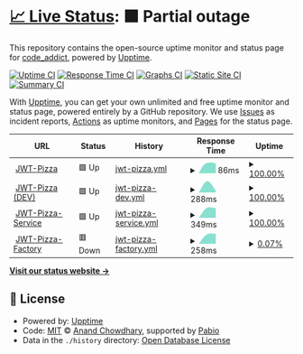 # [📈 Live Status](https://pizza-status.evankchase.click/): <!--live status--> **🟧 Partial outage**

This repository contains the open-source uptime monitor and status page for [code_addict](https://https://pizza-status.evankchase.click/), powered by [Upptime](https://github.com/upptime/upptime).

[![Uptime CI](https://github.com/EthanSuperior/jwt-pizza-status/workflows/Uptime%20CI/badge.svg)](https://github.com/EthanSuperior/jwt-pizza-status/actions?query=workflow%3A%22Uptime+CI%22)
[![Response Time CI](https://github.com/EthanSuperior/jwt-pizza-status/workflows/Response%20Time%20CI/badge.svg)](https://github.com/EthanSuperior/jwt-pizza-status/actions?query=workflow%3A%22Response+Time+CI%22)
[![Graphs CI](https://github.com/EthanSuperior/jwt-pizza-status/workflows/Graphs%20CI/badge.svg)](https://github.com/EthanSuperior/jwt-pizza-status/actions?query=workflow%3A%22Graphs+CI%22)
[![Static Site CI](https://github.com/EthanSuperior/jwt-pizza-status/workflows/Static%20Site%20CI/badge.svg)](https://github.com/EthanSuperior/jwt-pizza-status/actions?query=workflow%3A%22Static+Site+CI%22)
[![Summary CI](https://github.com/EthanSuperior/jwt-pizza-status/workflows/Summary%20CI/badge.svg)](https://github.com/EthanSuperior/jwt-pizza-status/actions?query=workflow%3A%22Summary+CI%22)

With [Upptime](https://upptime.js.org), you can get your own unlimited and free uptime monitor and status page, powered entirely by a GitHub repository. We use [Issues](https://github.com/EthanSuperior/jwt-pizza-status/issues) as incident reports, [Actions](https://github.com/EthanSuperior/jwt-pizza-status/actions) as uptime monitors, and [Pages](https://pizza-status.evankchase.click/) for the status page.

<!--start: status pages-->
<!-- This summary is generated by Upptime (https://github.com/upptime/upptime) -->
<!-- Do not edit this manually, your changes will be overwritten -->
<!-- prettier-ignore -->
| URL | Status | History | Response Time | Uptime |
| --- | ------ | ------- | ------------- | ------ |
| <img alt="" src="https://icons.duckduckgo.com/ip3/pizza.evankchase.click.ico" height="13"> [JWT-Pizza](https://pizza.evankchase.click/) | 🟩 Up | [jwt-pizza.yml](https://github.com/EthanSuperior/jwt-pizza-status/commits/HEAD/history/jwt-pizza.yml) | <details><summary><img alt="Response time graph" src="./graphs/jwt-pizza/response-time-week.png" height="20"> 86ms</summary><br><a href="https://pizza-status.evankchase.click/history/jwt-pizza"><img alt="Response time 86" src="https://img.shields.io/endpoint?url=https%3A%2F%2Fraw.githubusercontent.com%2FEthanSuperior%2Fjwt-pizza-status%2FHEAD%2Fapi%2Fjwt-pizza%2Fresponse-time.json"></a><br><a href="https://pizza-status.evankchase.click/history/jwt-pizza"><img alt="24-hour response time 86" src="https://img.shields.io/endpoint?url=https%3A%2F%2Fraw.githubusercontent.com%2FEthanSuperior%2Fjwt-pizza-status%2FHEAD%2Fapi%2Fjwt-pizza%2Fresponse-time-day.json"></a><br><a href="https://pizza-status.evankchase.click/history/jwt-pizza"><img alt="7-day response time 86" src="https://img.shields.io/endpoint?url=https%3A%2F%2Fraw.githubusercontent.com%2FEthanSuperior%2Fjwt-pizza-status%2FHEAD%2Fapi%2Fjwt-pizza%2Fresponse-time-week.json"></a><br><a href="https://pizza-status.evankchase.click/history/jwt-pizza"><img alt="30-day response time 86" src="https://img.shields.io/endpoint?url=https%3A%2F%2Fraw.githubusercontent.com%2FEthanSuperior%2Fjwt-pizza-status%2FHEAD%2Fapi%2Fjwt-pizza%2Fresponse-time-month.json"></a><br><a href="https://pizza-status.evankchase.click/history/jwt-pizza"><img alt="1-year response time 86" src="https://img.shields.io/endpoint?url=https%3A%2F%2Fraw.githubusercontent.com%2FEthanSuperior%2Fjwt-pizza-status%2FHEAD%2Fapi%2Fjwt-pizza%2Fresponse-time-year.json"></a></details> | <details><summary><a href="https://pizza-status.evankchase.click/history/jwt-pizza">100.00%</a></summary><a href="https://pizza-status.evankchase.click/history/jwt-pizza"><img alt="All-time uptime 100.00%" src="https://img.shields.io/endpoint?url=https%3A%2F%2Fraw.githubusercontent.com%2FEthanSuperior%2Fjwt-pizza-status%2FHEAD%2Fapi%2Fjwt-pizza%2Fuptime.json"></a><br><a href="https://pizza-status.evankchase.click/history/jwt-pizza"><img alt="24-hour uptime 100.00%" src="https://img.shields.io/endpoint?url=https%3A%2F%2Fraw.githubusercontent.com%2FEthanSuperior%2Fjwt-pizza-status%2FHEAD%2Fapi%2Fjwt-pizza%2Fuptime-day.json"></a><br><a href="https://pizza-status.evankchase.click/history/jwt-pizza"><img alt="7-day uptime 100.00%" src="https://img.shields.io/endpoint?url=https%3A%2F%2Fraw.githubusercontent.com%2FEthanSuperior%2Fjwt-pizza-status%2FHEAD%2Fapi%2Fjwt-pizza%2Fuptime-week.json"></a><br><a href="https://pizza-status.evankchase.click/history/jwt-pizza"><img alt="30-day uptime 100.00%" src="https://img.shields.io/endpoint?url=https%3A%2F%2Fraw.githubusercontent.com%2FEthanSuperior%2Fjwt-pizza-status%2FHEAD%2Fapi%2Fjwt-pizza%2Fuptime-month.json"></a><br><a href="https://pizza-status.evankchase.click/history/jwt-pizza"><img alt="1-year uptime 100.00%" src="https://img.shields.io/endpoint?url=https%3A%2F%2Fraw.githubusercontent.com%2FEthanSuperior%2Fjwt-pizza-status%2FHEAD%2Fapi%2Fjwt-pizza%2Fuptime-year.json"></a></details>
| <img alt="" src="https://icons.duckduckgo.com/ip3/stage-pizza.evankchase.click.ico" height="13"> [JWT-Pizza (DEV)](https://stage-pizza.evankchase.click/) | 🟩 Up | [jwt-pizza-dev.yml](https://github.com/EthanSuperior/jwt-pizza-status/commits/HEAD/history/jwt-pizza-dev.yml) | <details><summary><img alt="Response time graph" src="./graphs/jwt-pizza-dev/response-time-week.png" height="20"> 288ms</summary><br><a href="https://pizza-status.evankchase.click/history/jwt-pizza-dev"><img alt="Response time 288" src="https://img.shields.io/endpoint?url=https%3A%2F%2Fraw.githubusercontent.com%2FEthanSuperior%2Fjwt-pizza-status%2FHEAD%2Fapi%2Fjwt-pizza-dev%2Fresponse-time.json"></a><br><a href="https://pizza-status.evankchase.click/history/jwt-pizza-dev"><img alt="24-hour response time 288" src="https://img.shields.io/endpoint?url=https%3A%2F%2Fraw.githubusercontent.com%2FEthanSuperior%2Fjwt-pizza-status%2FHEAD%2Fapi%2Fjwt-pizza-dev%2Fresponse-time-day.json"></a><br><a href="https://pizza-status.evankchase.click/history/jwt-pizza-dev"><img alt="7-day response time 288" src="https://img.shields.io/endpoint?url=https%3A%2F%2Fraw.githubusercontent.com%2FEthanSuperior%2Fjwt-pizza-status%2FHEAD%2Fapi%2Fjwt-pizza-dev%2Fresponse-time-week.json"></a><br><a href="https://pizza-status.evankchase.click/history/jwt-pizza-dev"><img alt="30-day response time 288" src="https://img.shields.io/endpoint?url=https%3A%2F%2Fraw.githubusercontent.com%2FEthanSuperior%2Fjwt-pizza-status%2FHEAD%2Fapi%2Fjwt-pizza-dev%2Fresponse-time-month.json"></a><br><a href="https://pizza-status.evankchase.click/history/jwt-pizza-dev"><img alt="1-year response time 288" src="https://img.shields.io/endpoint?url=https%3A%2F%2Fraw.githubusercontent.com%2FEthanSuperior%2Fjwt-pizza-status%2FHEAD%2Fapi%2Fjwt-pizza-dev%2Fresponse-time-year.json"></a></details> | <details><summary><a href="https://pizza-status.evankchase.click/history/jwt-pizza-dev">100.00%</a></summary><a href="https://pizza-status.evankchase.click/history/jwt-pizza-dev"><img alt="All-time uptime 100.00%" src="https://img.shields.io/endpoint?url=https%3A%2F%2Fraw.githubusercontent.com%2FEthanSuperior%2Fjwt-pizza-status%2FHEAD%2Fapi%2Fjwt-pizza-dev%2Fuptime.json"></a><br><a href="https://pizza-status.evankchase.click/history/jwt-pizza-dev"><img alt="24-hour uptime 100.00%" src="https://img.shields.io/endpoint?url=https%3A%2F%2Fraw.githubusercontent.com%2FEthanSuperior%2Fjwt-pizza-status%2FHEAD%2Fapi%2Fjwt-pizza-dev%2Fuptime-day.json"></a><br><a href="https://pizza-status.evankchase.click/history/jwt-pizza-dev"><img alt="7-day uptime 100.00%" src="https://img.shields.io/endpoint?url=https%3A%2F%2Fraw.githubusercontent.com%2FEthanSuperior%2Fjwt-pizza-status%2FHEAD%2Fapi%2Fjwt-pizza-dev%2Fuptime-week.json"></a><br><a href="https://pizza-status.evankchase.click/history/jwt-pizza-dev"><img alt="30-day uptime 100.00%" src="https://img.shields.io/endpoint?url=https%3A%2F%2Fraw.githubusercontent.com%2FEthanSuperior%2Fjwt-pizza-status%2FHEAD%2Fapi%2Fjwt-pizza-dev%2Fuptime-month.json"></a><br><a href="https://pizza-status.evankchase.click/history/jwt-pizza-dev"><img alt="1-year uptime 100.00%" src="https://img.shields.io/endpoint?url=https%3A%2F%2Fraw.githubusercontent.com%2FEthanSuperior%2Fjwt-pizza-status%2FHEAD%2Fapi%2Fjwt-pizza-dev%2Fuptime-year.json"></a></details>
| <img alt="" src="https://icons.duckduckgo.com/ip3/pizza-service.evankchase.click.ico" height="13"> [JWT-Pizza-Service](https://pizza-service.evankchase.click/) | 🟩 Up | [jwt-pizza-service.yml](https://github.com/EthanSuperior/jwt-pizza-status/commits/HEAD/history/jwt-pizza-service.yml) | <details><summary><img alt="Response time graph" src="./graphs/jwt-pizza-service/response-time-week.png" height="20"> 349ms</summary><br><a href="https://pizza-status.evankchase.click/history/jwt-pizza-service"><img alt="Response time 349" src="https://img.shields.io/endpoint?url=https%3A%2F%2Fraw.githubusercontent.com%2FEthanSuperior%2Fjwt-pizza-status%2FHEAD%2Fapi%2Fjwt-pizza-service%2Fresponse-time.json"></a><br><a href="https://pizza-status.evankchase.click/history/jwt-pizza-service"><img alt="24-hour response time 349" src="https://img.shields.io/endpoint?url=https%3A%2F%2Fraw.githubusercontent.com%2FEthanSuperior%2Fjwt-pizza-status%2FHEAD%2Fapi%2Fjwt-pizza-service%2Fresponse-time-day.json"></a><br><a href="https://pizza-status.evankchase.click/history/jwt-pizza-service"><img alt="7-day response time 349" src="https://img.shields.io/endpoint?url=https%3A%2F%2Fraw.githubusercontent.com%2FEthanSuperior%2Fjwt-pizza-status%2FHEAD%2Fapi%2Fjwt-pizza-service%2Fresponse-time-week.json"></a><br><a href="https://pizza-status.evankchase.click/history/jwt-pizza-service"><img alt="30-day response time 349" src="https://img.shields.io/endpoint?url=https%3A%2F%2Fraw.githubusercontent.com%2FEthanSuperior%2Fjwt-pizza-status%2FHEAD%2Fapi%2Fjwt-pizza-service%2Fresponse-time-month.json"></a><br><a href="https://pizza-status.evankchase.click/history/jwt-pizza-service"><img alt="1-year response time 349" src="https://img.shields.io/endpoint?url=https%3A%2F%2Fraw.githubusercontent.com%2FEthanSuperior%2Fjwt-pizza-status%2FHEAD%2Fapi%2Fjwt-pizza-service%2Fresponse-time-year.json"></a></details> | <details><summary><a href="https://pizza-status.evankchase.click/history/jwt-pizza-service">100.00%</a></summary><a href="https://pizza-status.evankchase.click/history/jwt-pizza-service"><img alt="All-time uptime 100.00%" src="https://img.shields.io/endpoint?url=https%3A%2F%2Fraw.githubusercontent.com%2FEthanSuperior%2Fjwt-pizza-status%2FHEAD%2Fapi%2Fjwt-pizza-service%2Fuptime.json"></a><br><a href="https://pizza-status.evankchase.click/history/jwt-pizza-service"><img alt="24-hour uptime 100.00%" src="https://img.shields.io/endpoint?url=https%3A%2F%2Fraw.githubusercontent.com%2FEthanSuperior%2Fjwt-pizza-status%2FHEAD%2Fapi%2Fjwt-pizza-service%2Fuptime-day.json"></a><br><a href="https://pizza-status.evankchase.click/history/jwt-pizza-service"><img alt="7-day uptime 100.00%" src="https://img.shields.io/endpoint?url=https%3A%2F%2Fraw.githubusercontent.com%2FEthanSuperior%2Fjwt-pizza-status%2FHEAD%2Fapi%2Fjwt-pizza-service%2Fuptime-week.json"></a><br><a href="https://pizza-status.evankchase.click/history/jwt-pizza-service"><img alt="30-day uptime 100.00%" src="https://img.shields.io/endpoint?url=https%3A%2F%2Fraw.githubusercontent.com%2FEthanSuperior%2Fjwt-pizza-status%2FHEAD%2Fapi%2Fjwt-pizza-service%2Fuptime-month.json"></a><br><a href="https://pizza-status.evankchase.click/history/jwt-pizza-service"><img alt="1-year uptime 100.00%" src="https://img.shields.io/endpoint?url=https%3A%2F%2Fraw.githubusercontent.com%2FEthanSuperior%2Fjwt-pizza-status%2FHEAD%2Fapi%2Fjwt-pizza-service%2Fuptime-year.json"></a></details>
| <img alt="" src="https://icons.duckduckgo.com/ip3/pizza-factory.cs329.click.ico" height="13"> [JWT-Pizza-Factory](https://pizza-factory.cs329.click) | 🟥 Down | [jwt-pizza-factory.yml](https://github.com/EthanSuperior/jwt-pizza-status/commits/HEAD/history/jwt-pizza-factory.yml) | <details><summary><img alt="Response time graph" src="./graphs/jwt-pizza-factory/response-time-week.png" height="20"> 258ms</summary><br><a href="https://pizza-status.evankchase.click/history/jwt-pizza-factory"><img alt="Response time 258" src="https://img.shields.io/endpoint?url=https%3A%2F%2Fraw.githubusercontent.com%2FEthanSuperior%2Fjwt-pizza-status%2FHEAD%2Fapi%2Fjwt-pizza-factory%2Fresponse-time.json"></a><br><a href="https://pizza-status.evankchase.click/history/jwt-pizza-factory"><img alt="24-hour response time 258" src="https://img.shields.io/endpoint?url=https%3A%2F%2Fraw.githubusercontent.com%2FEthanSuperior%2Fjwt-pizza-status%2FHEAD%2Fapi%2Fjwt-pizza-factory%2Fresponse-time-day.json"></a><br><a href="https://pizza-status.evankchase.click/history/jwt-pizza-factory"><img alt="7-day response time 258" src="https://img.shields.io/endpoint?url=https%3A%2F%2Fraw.githubusercontent.com%2FEthanSuperior%2Fjwt-pizza-status%2FHEAD%2Fapi%2Fjwt-pizza-factory%2Fresponse-time-week.json"></a><br><a href="https://pizza-status.evankchase.click/history/jwt-pizza-factory"><img alt="30-day response time 258" src="https://img.shields.io/endpoint?url=https%3A%2F%2Fraw.githubusercontent.com%2FEthanSuperior%2Fjwt-pizza-status%2FHEAD%2Fapi%2Fjwt-pizza-factory%2Fresponse-time-month.json"></a><br><a href="https://pizza-status.evankchase.click/history/jwt-pizza-factory"><img alt="1-year response time 258" src="https://img.shields.io/endpoint?url=https%3A%2F%2Fraw.githubusercontent.com%2FEthanSuperior%2Fjwt-pizza-status%2FHEAD%2Fapi%2Fjwt-pizza-factory%2Fresponse-time-year.json"></a></details> | <details><summary><a href="https://pizza-status.evankchase.click/history/jwt-pizza-factory">0.07%</a></summary><a href="https://pizza-status.evankchase.click/history/jwt-pizza-factory"><img alt="All-time uptime 0.07%" src="https://img.shields.io/endpoint?url=https%3A%2F%2Fraw.githubusercontent.com%2FEthanSuperior%2Fjwt-pizza-status%2FHEAD%2Fapi%2Fjwt-pizza-factory%2Fuptime.json"></a><br><a href="https://pizza-status.evankchase.click/history/jwt-pizza-factory"><img alt="24-hour uptime 0.07%" src="https://img.shields.io/endpoint?url=https%3A%2F%2Fraw.githubusercontent.com%2FEthanSuperior%2Fjwt-pizza-status%2FHEAD%2Fapi%2Fjwt-pizza-factory%2Fuptime-day.json"></a><br><a href="https://pizza-status.evankchase.click/history/jwt-pizza-factory"><img alt="7-day uptime 0.07%" src="https://img.shields.io/endpoint?url=https%3A%2F%2Fraw.githubusercontent.com%2FEthanSuperior%2Fjwt-pizza-status%2FHEAD%2Fapi%2Fjwt-pizza-factory%2Fuptime-week.json"></a><br><a href="https://pizza-status.evankchase.click/history/jwt-pizza-factory"><img alt="30-day uptime 0.07%" src="https://img.shields.io/endpoint?url=https%3A%2F%2Fraw.githubusercontent.com%2FEthanSuperior%2Fjwt-pizza-status%2FHEAD%2Fapi%2Fjwt-pizza-factory%2Fuptime-month.json"></a><br><a href="https://pizza-status.evankchase.click/history/jwt-pizza-factory"><img alt="1-year uptime 0.07%" src="https://img.shields.io/endpoint?url=https%3A%2F%2Fraw.githubusercontent.com%2FEthanSuperior%2Fjwt-pizza-status%2FHEAD%2Fapi%2Fjwt-pizza-factory%2Fuptime-year.json"></a></details>

<!--end: status pages-->

[**Visit our status website →**](https://pizza-status.evankchase.click/)

## 📄 License

- Powered by: [Upptime](https://github.com/upptime/upptime)
- Code: [MIT](./LICENSE) © [Anand Chowdhary](https://anandchowdhary.com), supported by [Pabio](https://pabio.com)
- Data in the `./history` directory: [Open Database License](https://opendatacommons.org/licenses/odbl/1-0/)
